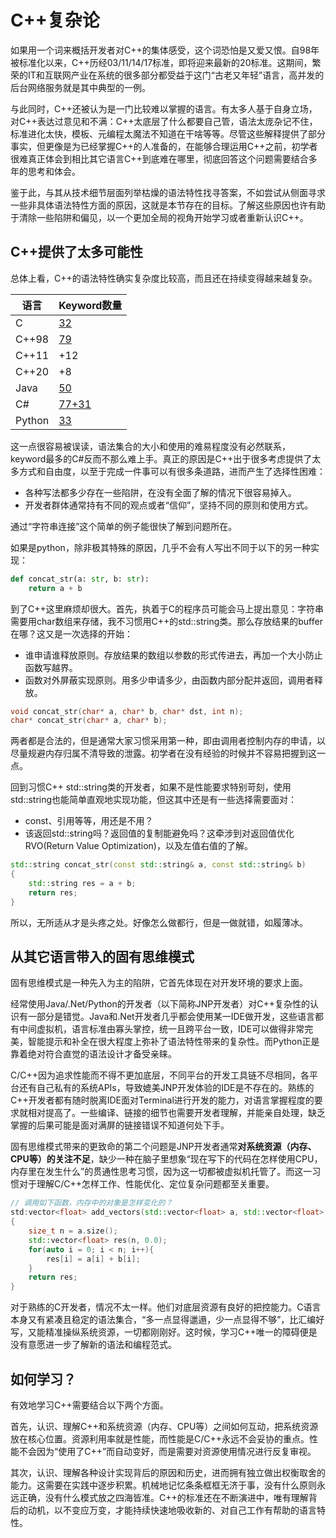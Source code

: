 # C++复杂论

如果用一个词来概括开发者对C++的集体感受，这个词恐怕是又爱又恨。自98年被标准化以来，C++历经03/11/14/17标准，即将迎来最新的20标准。这期间，繁荣的IT和互联网产业在系统的很多部分都受益于这门“古老又年轻”语言，高并发的后台网络服务就是其中典型的一例。

与此同时，C++还被认为是一门比较难以掌握的语言。有太多人基于自身立场，对C++表达过意见和不满：C++太底层了什么都要自己管，语法太庞杂记不住，标准进化太快，模板、元编程太魔法不知道在干啥等等。尽管这些解释提供了部分事实，但更像是为已经掌握C++的人准备的，在能够合理运用C++之前，初学者很难真正体会到相比其它语言C++到底难在哪里，彻底回答这个问题需要结合多年的思考和体会。

鉴于此，与其从技术细节层面列举枯燥的语法特性找寻答案，不如尝试从侧面寻求一些非具体语法特性方面的原因，这就是本节存在的目标。了解这些原因也许有助于清除一些陷阱和偏见，以一个更加全局的视角开始学习或者重新认识C++。

## C++提供了太多可能性

总体上看，C++的语法特性确实复杂度比较高，而且还在持续变得越来越复杂。

|语言|Keyword数量|
|--|--|
|C|[32](http://tigcc.ticalc.org/doc/keywords.html)|
|C++98|[79](https://en.wikibooks.org/wiki/C%2B%2B_Programming/Programming_Languages/C%2B%2B/Code/Keywords)|
|C++11|+12|
|C++20|+8|
|Java|[50](https://docs.oracle.com/javase/tutorial/java/nutsandbolts/_keywords.html)|
|C#|[77+31](https://docs.microsoft.com/en-us/dotnet/csharp/language-reference/keywords/)|
|Python|[33](https://www.w3schools.com/python/python_ref_keywords.asp)|

这一点很容易被误读，语法集合的大小和使用的难易程度没有必然联系，keyword最多的C#反而不那么难上手。真正的原因是C++出于很多考虑提供了太多方式和自由度，以至于完成一件事可以有很多条道路，进而产生了选择性困难：
* 各种写法都多少存在一些陷阱，在没有全面了解的情况下很容易掉入。
* 开发者群体通常持有不同的观点或者“信仰”，坚持不同的原则和使用方式。

通过“字符串连接”这个简单的例子能很快了解到问题所在。

如果是python，除非极其特殊的原因，几乎不会有人写出不同于以下的另一种实现：

```python
def concat_str(a: str, b: str):
    return a + b
```

到了C++这里麻烦却很大。首先，执着于C的程序员可能会马上提出意见：字符串需要用char数组来存储，我不习惯用C++的std::string类。那么存放结果的buffer在哪？这又是一次选择的开始：

* 谁申请谁释放原则。存放结果的数组以参数的形式传进去，再加一个大小防止函数写越界。
* 函数对外屏蔽实现原则。用多少申请多少，由函数内部分配并返回，调用者释放。

```c
void concat_str(char* a, char* b, char* dst, int n);
char* concat_str(char* a, char* b);
```

两者都是合法的，但是通常大家习惯采用第一种，即由调用者控制内存的申请，以尽量规避内存归属不清导致的泄露。初学者在没有经验的时候并不容易把握到这一点。

回到习惯C++ std::string类的开发者，如果不是性能要求特别苛刻，使用std::string也能简单直观地实现功能，但这其中还是有一些选择需要面对：

* const、引用等等，用还是不用？
* 该返回std::string吗？返回值的复制能避免吗？这牵涉到对返回值优化RVO(Return Value Optimization)，以及左值右值的了解。

```c++
std::string concat_str(const std::string& a, const std::string& b)
{
    std::string res = a + b;
    return res;
}
```

所以，无所适从才是头疼之处。好像怎么做都行，但是一做就错，如履薄冰。

## 从其它语言带入的固有思维模式

固有思维模式是一种先入为主的陷阱，它首先体现在对开发环境的要求上面。

经常使用Java/.Net/Python的开发者（以下简称JNP开发者）对C++复杂性的认识有一部分是错觉。Java和.Net开发者几乎都会使用某一IDE做开发，这些语言都有中间虚拟机，语言标准由寡头掌控，统一且跨平台一致，IDE可以做得非常完美，智能提示和补全在很大程度上弥补了语法特性带来的复杂性。而Python正是靠着绝对符合直觉的语法设计才备受亲睐。

C/C++因为追求性能而不得不更加底层，不同平台的开发工具链不尽相同，各平台还有自己私有的系统APIs，导致媲美JNP开发体验的IDE是不存在的。熟练的C++开发者都有随时脱离IDE面对Terminal进行开发的能力，对语言掌握程度的要求就相对提高了。一些编译、链接的细节也需要开发者理解，并能亲自处理，缺乏掌握的后果可能是面对满屏的链接错误不知道何处下手。

固有思维模式带来的更致命的第二个问题是JNP开发者通常**对系统资源（内存、CPU等）的关注不足**，缺少一种在脑子里想象“现在写下的代码在怎样使用CPU，内存里在发生什么”的贯通性思考习惯，因为这一切都被虚拟机托管了。而这一习惯对于理解C/C++怎样工作、性能优化、定位复杂问题都至关重要。

```C++
// 调用如下函数，内存中的对象是怎样变化的？
std:vector<float> add_vectors(std::vector<float> a, std::vector<float> b)
{
    size_t n = a.size();
    std::vector<float> res(n, 0.0);
    for(auto i = 0; i < n; i++){
        res[i] = a[i] + b[i];
    }
    return res;
}
```

对于熟练的C开发者，情况不太一样。他们对底层资源有良好的把控能力。C语言本身又有紧凑且稳定的语法集合，“多一点显得邋遢，少一点显得不够”，比汇编好写，又能精准操纵系统资源，一切都刚刚好。这时候，学习C++唯一的障碍便是没有意愿进一步了解新的语法和编程范式。

## 如何学习？

有效地学习C++需要结合以下两个方面。

首先，认识、理解C++和系统资源（内存、CPU等）之间如何互动，把系统资源放在核心位置。资源利用率就是性能，而性能是C/C++永远不会妥协的重点。性能不会因为“使用了C++”而自动变好，而是需要对资源使用情况进行反复审视。

其次，认识、理解各种设计实现背后的原因和历史，进而拥有独立做出权衡取舍的能力。这需要在实践中逐步积累。机械地记忆条条框框无济于事，没有什么原则永远正确，没有什么模式放之四海皆准。C++的标准还在不断演进中，唯有理解背后的动机，以不变应万变，才能持续快速地吸收新的、对自己工作有帮助的语言特性。
